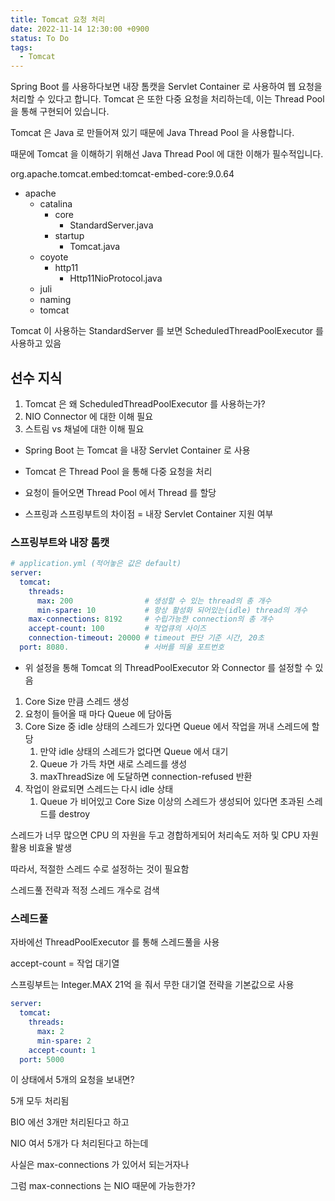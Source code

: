 ```yaml
---
title: Tomcat 요청 처리
date: 2022-11-14 12:30:00 +0900
status: To Do
tags:
  - Tomcat
---
```


Spring Boot 를 사용하다보면 내장 톰캣을 Servlet Container 로 사용하여 웹 요청을 처리할 수 있다고 합니다. Tomcat 은 또한 다중 요청을 처리하는데, 이는 Thread Pool 을 통해 구현되어 있습니다.

Tomcat 은 Java 로 만들어져 있기 때문에 Java Thread Pool 을 사용합니다.

때문에 Tomcat 을 이해하기 위해선 Java Thread Pool 에 대한 이해가 필수적입니다.

org.apache.tomcat.embed:tomcat-embed-core:9.0.64

- apache
    - catalina
        - core
            - StandardServer.java
        - startup
            - Tomcat.java
    - coyote
        - http11
            - Http11NioProtocol.java
    - juli
    - naming
    - tomcat

Tomcat 이 사용하는 StandardServer 를 보면 ScheduledThreadPoolExecutor 를 사용하고 있음

## 선수 지식

1. Tomcat 은 왜 ScheduledThreadPoolExecutor 를 사용하는가?
2. NIO Connector 에 대한 이해 필요
3. 스트림 vs 채널에 대한 이해 필요

- Spring Boot 는 Tomcat 을 내장 Servlet Container 로 사용
- Tomcat 은 Thread Pool 을 통해 다중 요청을 처리
- 요청이 들어오면 Thread Pool 에서 Thread 를 할당

- 스프링과 스프링부트의 차이점 = 내장 Servlet Container 지원 여부

### 스프링부트와 내장 톰캣

```yaml
# application.yml (적어놓은 값은 default)
server:
  tomcat:
    threads:
      max: 200                # 생성할 수 있는 thread의 총 개수
      min-spare: 10           # 항상 활성화 되어있는(idle) thread의 개수
    max-connections: 8192     # 수립가능한 connection의 총 개수
    accept-count: 100         # 작업큐의 사이즈
    connection-timeout: 20000 # timeout 판단 기준 시간, 20초
  port: 8080.                 # 서버를 띄울 포트번호
```

- 위 설정을 통해 Tomcat 의 ThreadPoolExecutor 와 Connector 를 설정할 수 있음

1. Core Size 만큼 스레드 생성
2. 요청이 들어올 때 마다 Queue 에 담아둠
3. Core Size 중 idle 상태의 스레드가 있다면 Queue 에서 작업을 꺼내 스레드에 할당
    1. 만약 idle 상태의 스레드가 없다면 Queue 에서 대기
    2. Queue 가 가득 차면 새로 스레드를 생성
    3. maxThreadSize 에 도달하면 connection-refused 반환
4. 작업이 완료되면 스레드는 다시 idle 상태
    1. Queue 가 비어있고 Core Size 이상의 스레드가 생성되어 있다면 초과된 스레드를 destroy

스레드가 너무 많으면 CPU 의 자원을 두고 경합하게되어 처리속도 저하 및 CPU 자원 활용 비효율 발생

따라서, 적절한 스레드 수로 설정하는 것이 필요함

스레드풀 전략과 적정 스레드 개수로 검색

### 스레드풀

자바에선 ThreadPoolExecutor 를 통해 스레드풀을 사용

accept-count = 작업 대기열

스프링부트는 Integer.MAX 21억 을 줘서 무한 대기열 전략을 기본값으로 사용

```yaml
server:
  tomcat:
    threads:
      max: 2
      min-spare: 2
    accept-count: 1
  port: 5000
```

이 상태에서 5개의 요청을 보내면?

5개 모두 처리됨

BIO 에선 3개만 처리된다고 하고

NIO 여서 5개가 다 처리된다고 하는데

사실은 max-connections 가 있어서 되는거자나

그럼 max-connections 는 NIO 때문에 가능한가?
